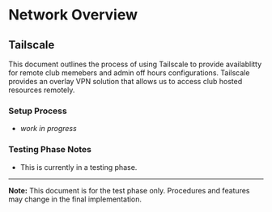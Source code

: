 # Network Overview

## Tailscale

This document outlines the process of using Tailscale to provide availablitty for remote club memebers and admin off hours configurations. Tailscale provides an overlay VPN solution that allows us to access club hosted resources remotely.

### Setup Process

- *work in progress*

### Testing Phase Notes

- This is currently in a testing phase.


---

**Note:** This document is for the test phase only. Procedures and features may change in the final implementation.
